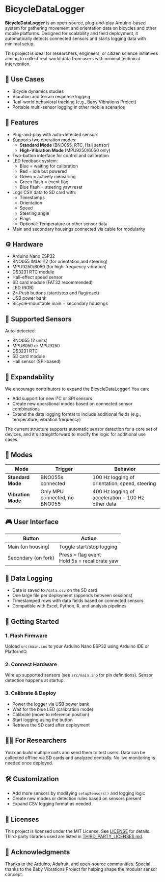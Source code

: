 # BicycleDataLogger

**BicycleDataLogger** is an open-source, plug-and-play Arduino-based system for gathering movement and orientation data on bicycles and other mobile platforms. Designed for scalability and field deployment, it automatically detects connected sensors and starts logging data with minimal setup.

This project is ideal for researchers, engineers, or citizen science initiatives aiming to collect real-world data from users with minimal technical intervention.

## 🎯 Use Cases

- Bicycle dynamics studies
- Vibration and terrain response logging
- Real-world behavioral tracking (e.g., Baby Vibrations Project)
- Portable multi-sensor logging in other mobile scenarios

## 🔧 Features

- Plug-and-play with auto-detected sensors
- Supports two operation modes:
  - **Standard Mode** (BNO055, RTC, Hall sensor)
  - **High-Vibration Mode** (MPU9250/6050 only)
- Two-button interface for control and calibration
- LED feedback system:
  - Blue = waiting for calibration
  - Red = idle but powered
  - Green = actively measuring
  - Green flash = event flag
  - Blue flash = steering yaw reset
- Logs CSV data to SD card with:
  - Timestamps
  - Orientation
  - Speed
  - Steering angle
  - Flags
  - Optional: Temperature or other sensor data
- Main and secondary housings connected via cable for modularity

## ⚙️ Hardware

- Arduino Nano ESP32
- BNO055 IMUs ×2 (for orientation and steering)
- MPU9250/6050 (for high-frequency vibration)
- DS3231 RTC module
- Hall-effect speed sensor
- SD card module (FAT32 recommended)
- LED (RGB)
- 2× Push buttons (start/stop and flag/reset)
- USB power bank
- Bicycle-mountable main + secondary housings

## 🧰 Supported Sensors

Auto-detected:
- BNO055 (2 units)
- MPU6050 or MPU9250
- DS3231 RTC
- SD card module
- Hall sensor (SPI-based)

## 🧩 Expandability

We encourage contributors to expand the BicycleDataLogger! You can:

- Add support for new I²C or SPI sensors
- Create new operational modes based on connected sensor combinations
- Extend the data logging format to include additional fields (e.g., temperature, vibration frequency)

The current structure supports automatic sensor detection for a core set of devices, and it's straightforward to modify the logic for additional use cases.

## 🚦 Modes

| Mode               | Trigger                              | Behavior |
|--------------------|--------------------------------------|----------|
| **Standard Mode**   | BNO055s connected                    | 100 Hz logging of orientation, speed, steering |
| **Vibration Mode**  | Only MPU connected, no BNO055        | 400 Hz logging of acceleration + 100 Hz other data |

## 🎮 User Interface

| Button             | Action                                             |
|--------------------|----------------------------------------------------|
| Main (on housing)  | Toggle start/stop logging                         |
| Secondary (on fork)| Press = flag event<br>Hold 5s = recalibrate yaw   |

## 📂 Data Logging

- Data is saved to `/data.csv` on the SD card
- One large file per deployment (appends between sessions)
- Timestamped rows with data fields based on connected sensors
- Compatible with Excel, Python, R, and analysis pipelines

## 🚀 Getting Started

### 1. Flash Firmware

Upload `src/main.ino` to your Arduino Nano ESP32 using Arduino IDE or PlatformIO.

### 2. Connect Hardware

Wire up supported sensors (see `src/main.ino` for pin definitions). Sensor detection happens at startup.

### 3. Calibrate & Deploy

- Power the logger via USB power bank
- Wait for the blue LED (calibration mode)
- Calibrate (move to reference position)
- Start logging using the button
- Retrieve the SD card after deployment

## 👩‍🔬 For Researchers

You can build multiple units and send them to test users. Data can be collected offline via SD cards and analyzed centrally. No live monitoring is needed once deployed.

## 🛠️ Customization

- Add more sensors by modifying `setupSensors()` and logging logic
- Create new modes or detection rules based on sensors present
- Expand CSV logging format as needed

## 📄 Licenses

This project is licensed under the MIT License. See [LICENSE](./LICENSE) for details.  
Third-party libraries used are listed in [THIRD_PARTY_LICENSES.md](./THIRD_PARTY_LICENSES.md).

## 🙏 Acknowledgments

Thanks to the Arduino, Adafruit, and open-source communities. Special thanks to the Baby Vibrations Project for helping shape the modular sensor concept.

